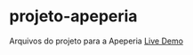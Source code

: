 # projeto-apeperia
Arquivos do projeto para a Apeperia
[Live Demo](https://anagodoi.github.io/apeperia-alura/)
